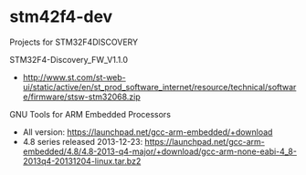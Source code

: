 stm42f4-dev
===========

Projects for STM32F4DISCOVERY 

STM32F4-Discovery_FW_V1.1.0
 - http://www.st.com/st-web-ui/static/active/en/st_prod_software_internet/resource/technical/software/firmware/stsw-stm32068.zip

GNU Tools for ARM Embedded Processors 
 - All version:
   https://launchpad.net/gcc-arm-embedded/+download
 - 4.8 series released 2013-12-23:
   https://launchpad.net/gcc-arm-embedded/4.8/4.8-2013-q4-major/+download/gcc-arm-none-eabi-4_8-2013q4-20131204-linux.tar.bz2

